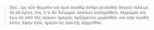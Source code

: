

>  *Soc.*: ὡς οὖν θεμιτὸν καὶ ἐμοὶ ἀγαθῷ ἀνδρὶ γενέσθαι διηγοῦ τελέως τὰ σὰ ἔργα, ἵνα, ὅ τι ἂν δύνωμαι ἀκούων καταμαθεῖν, πειρῶμαι καὶ ἐγώ σε ἀπὸ τῆς αὔριον ἡμέρας ἀρξάμενος μιμεῖσθαι. καὶ γὰρ ἀγαθή ἐστιν, ἔφην ἐγώ, ἡμέρα ὡς ἀρετῆς ἄρχεσθαι.